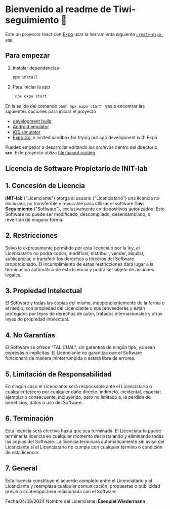 # Bienvenido al readme de Tiwi-seguimiento 👋

Este un proyecto react con [Expo](https://expo.dev) usar la herramienta siguiente [`create-expo-app`](https://www.npmjs.com/package/create-expo-app).

## Para empezar

1. Instalar dependencias

   ```bash
   npm install
   ```

2. Para iniciar la app

   ```bash
    npx expo start
   ```

En la salida del comando `bash npx expo start ` vas a encontrar
las siguientes opciones para iniciar el proyecto

- [development build](https://docs.expo.dev/develop/development-builds/introduction/)
- [Android emulator](https://docs.expo.dev/workflow/android-studio-emulator/)
- [iOS simulator](https://docs.expo.dev/workflow/ios-simulator/)
- [Expo Go](https://expo.dev/go), a limited sandbox for trying out app development with Expo

Puedes empezar a desarrollar editando los archivos dentro del directorio **src**. Este proyecto utiliza [file-based routing](https://docs.expo.dev/router/introduction).

## Licencia de Software Propietario de INIT-lab

## 1. Concesión de Licencia

**INIT-lab** ("Licenciante") otorga al usuario ("Licenciatario") una licencia no exclusiva, no transferible y revocable para utilizar el software **Tiwi Seguimiento** ("Software"), exclusivamente en dispositivos autorizados. Este Software no puede ser modificado, descompilado, desensamblado, o revertido de ninguna forma.

## 2. Restricciones

Salvo lo expresamente permitido por esta licencia o por la ley, el Licenciatario no podrá copiar, modificar, distribuir, vender, alquilar, sublicenciar, o transferir los derechos a terceros del Software proporcionado. El incumplimiento de estas restricciones dará lugar a la terminación automática de esta licencia y podrá ser objeto de acciones legales.

## 3. Propiedad Intelectual

El Software y todas las copias del mismo, independientemente de la forma o el medio, son propiedad del Licenciante o sus proveedores y están protegidos por leyes de derechos de autor, tratados internacionales y otras leyes de propiedad intelectual.

## 4. No Garantías

El Software se ofrece "TAL CUAL", sin garantías de ningún tipo, ya sean expresas o implícitas. El Licenciante no garantiza que el Software funcionará de manera ininterrumpida o estará libre de errores.

## 5. Limitación de Responsabilidad

En ningún caso el Licenciante será responsable ante el Licenciatario o cualquier tercero por cualquier daño directo, indirecto, incidental, especial, ejemplar o consecuente, incluyendo, pero no limitado a, la pérdida de beneficios, datos o uso del Software.

## 6. Terminación

Esta licencia será efectiva hasta que sea terminada. El Licenciatario puede terminar la licencia en cualquier momento desinstalando y eliminando todas las copias del Software. La licencia terminará automáticamente sin aviso del Licenciante si el Licenciatario no cumple con cualquier término o condición de esta licencia.

## 7. General

Esta licencia constituye el acuerdo completo entre el Licenciatario y el Licenciante y reemplaza cualquier comunicación, propuestas o publicidad previa o contemporánea relacionada con el Software.

Fecha:04/08/2024
Nombre del Licenciante: **Exequiel Wiedermann**
